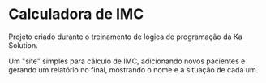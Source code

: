 # Calculadora de IMC

Projeto criado durante o treinamento de lógica de programação da Ka Solution. 

Um "site" simples para cálculo de IMC, adicionando novos pacientes e gerando um relatório no final, mostrando o nome e a situação de cada um.